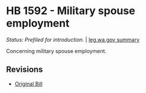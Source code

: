 # HB 1592 - Military spouse employment
*Status: Prefiled for introduction.* | [leg.wa.gov summary](https://app.leg.wa.gov/billsummary?BillNumber=1592&Year=2021)

Concerning military spouse employment.

## Revisions
* [Original Bill](1/)